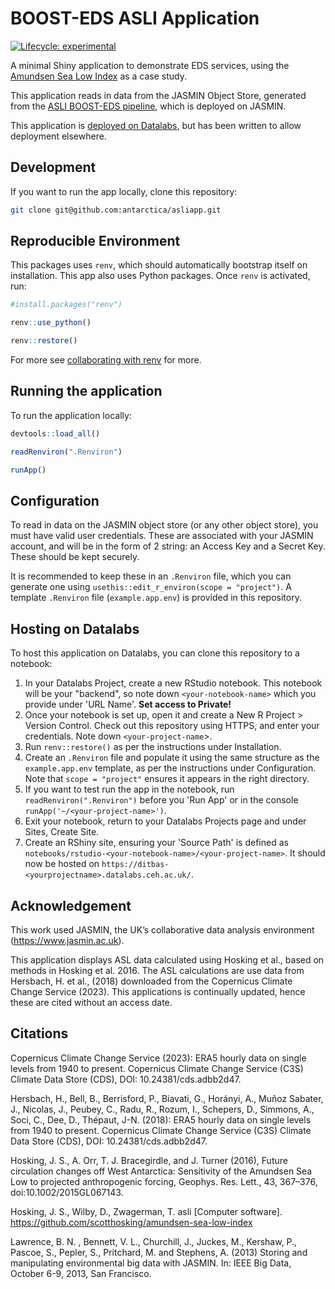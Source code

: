 # BOOST-EDS ASLI Application
  <!-- badges: start -->
  [![Lifecycle: experimental](https://img.shields.io/badge/lifecycle-experimental-orange.svg)](https://lifecycle.r-lib.org/articles/stages.html#experimental)
  <!-- badges: end -->
A minimal Shiny application to demonstrate EDS services, using the [Amundsen Sea Low Index](https://github.com/scotthosking/amundsen-sea-low-index) as a case study.

This application reads in data from the JASMIN Object Store, generated from the [ASLI BOOST-EDS pipeline](https://github.com/antarctica/boost-eds-pipeline), which is deployed on JASMIN. 

This application is [deployed on Datalabs](https://ditbas-asliapp.datalabs.ceh.ac.uk/), but has been written to allow deployment elsewhere.

## Development
If you want to run the app locally, clone this repository:

```bash
git clone git@github.com:antarctica/asliapp.git
```

## Reproducible Environment
This packages uses `renv`, which should automatically bootstrap itself on installation. This app also uses Python packages. Once `renv` is activated, run:

```r
#install.packages("renv")

renv::use_python()

renv::restore()
```
For more see [collaborating with renv](https://rstudio.github.io/renv/articles/collaborating.html#:~:text=We%20recommend%20using%20a%20version,via%20renv%3A%3Ainit()%20.) for more.

## Running the application
To run the application locally:
```r
devtools::load_all()

readRenviron(".Renviron")

runApp()
```

## Configuration
To read in data on the JASMIN object store (or any other object store), you must have valid user credentials. These are associated with your JASMIN account, and will be in the form of 2 string: an Access Key and a Secret Key. These should be kept securely.

It is recommended to keep these in an `.Renviron` file, which you can generate one using `usethis::edit_r_environ(scope = "project")`. A template `.Renviron` file (`example.app.env`) is provided in this repository.

## Hosting on Datalabs
To host this application on Datalabs, you can clone this repository to a notebook:
1. In your Datalabs Project, create a new RStudio notebook. This notebook will be your "backend", so note down `<your-notebook-name>` which you provide under 'URL Name'. **Set access to Private!**
2. Once your notebook is set up, open it and create a New R Project > Version Control. Check out this repository using HTTPS, and enter your credentials. Note down `<your-project-name`>.
3. Run `renv::restore()` as per the instructions under Installation.
4. Create an `.Renviron` file and populate it using the same structure as the `example.app.env` template, as per the instructions under Configuration. Note that `scope = "project"` ensures it appears in the right directory.
5. If you want to test run the app in the notebook, run `readRenviron(".Renviron")` before you 'Run App' or in the console `runApp('~/<your-project-name>')`.
6. Exit your notebook, return to your Datalabs Projects page and under Sites, Create Site.
7. Create an RShiny site, ensuring your 'Source Path' is defined as `notebooks/rstudio-<your-notebook-name>/<your-project-name>`. It should now be hosted on `https://ditbas-<yourprojectname>.datalabs.ceh.ac.uk/`.

## Acknowledgement
This work used JASMIN, the UK’s collaborative data analysis environment (https://www.jasmin.ac.uk).

This application displays ASL data calculated using Hosking et al., based on methods in Hosking et al. 2016. The ASL calculations are use data from Hersbach, H. et al., (2018) downloaded from the Copernicus Climate Change Service (2023). This applications is continually updated, hence these are cited without an access date.

## Citations

Copernicus Climate Change Service (2023): ERA5 hourly data on single levels from 1940 to present. Copernicus Climate Change Service (C3S) Climate Data Store (CDS), DOI: 10.24381/cds.adbb2d47.

Hersbach, H., Bell, B., Berrisford, P., Biavati, G., Horányi, A., Muñoz Sabater, J., Nicolas, J., Peubey, C., Radu, R., Rozum, I., Schepers, D., Simmons, A., Soci, C., Dee, D., Thépaut, J-N. (2018): ERA5 hourly data on single levels from 1940 to present. Copernicus Climate Change Service (C3S) Climate Data Store (CDS), DOI: 10.24381/cds.adbb2d47.

Hosking, J. S., A. Orr, T. J. Bracegirdle, and J. Turner (2016), Future circulation changes off West Antarctica: Sensitivity of the Amundsen Sea Low to projected anthropogenic forcing, Geophys. Res. Lett., 43, 367–376, doi:10.1002/2015GL067143.

Hosking, J. S., Wilby, D., Zwagerman, T. asli [Computer software]. https://github.com/scotthosking/amundsen-sea-low-index

Lawrence, B. N. , Bennett, V. L., Churchill, J., Juckes, M., Kershaw, P., Pascoe, S., Pepler, S., Pritchard, M. and Stephens, A. (2013) Storing and manipulating environmental big data with JASMIN. In: IEEE Big Data, October 6-9, 2013, San Francisco.
